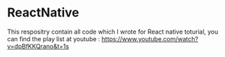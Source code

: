 # ReactNative
This respositry contain all code which I wrote for React native toturial,  you can find the play list at youtube : 
https://www.youtube.com/watch?v=dpBfKKQrano&t=1s
